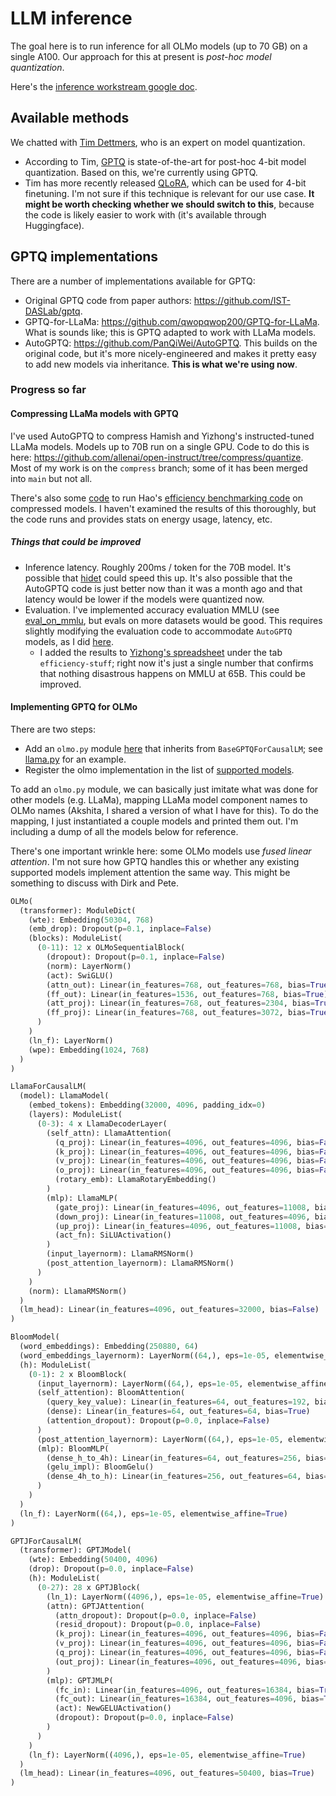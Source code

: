 # LLM inference

The goal here is to run inference for all OLMo models (up to 70 GB) on a single A100. Our approach for this at present is *post-hoc model quantization*.

Here's the [inference workstream google doc](https://docs.google.com/document/d/1DpCOsmTluGS0NDutgV7h_QNtiiVC8ocUEqEzqG76yfM/edit?usp=sharing).

## Available methods

We chatted with [Tim Dettmers](https://timdettmers.com/), who is an expert on model quantization.

- According to Tim, [GPTQ](https://arxiv.org/abs/2210.17323) is state-of-the-art for post-hoc 4-bit model quantization. Based on this, we're currently using GPTQ.
- Tim has more recently released [QLoRA](https://arxiv.org/abs/2305.14314), which can be used for 4-bit finetuning. I'm not sure if this technique is relevant for our use case. **It might be worth checking whether we should switch to this**, because the code is likely easier to work with (it's available through Huggingface).

## GPTQ implementations

There are a number of implementations available for GPTQ:

- Original GPTQ code from paper authors: <https://github.com/IST-DASLab/gptq>.
- GPTQ-for-LLaMa: <https://github.com/qwopqwop200/GPTQ-for-LLaMa>. What is sounds like; this is GPTQ adapted to work with LLaMa models.
- AutoGPTQ: <https://github.com/PanQiWei/AutoGPTQ>. This builds on the original code, but it's more nicely-engineered and makes it pretty easy to add new models via inheritance. **This is what we're using now**.

### Progress so far

#### Compressing LLaMa models with GPTQ

I've used AutoGPTQ to compress Hamish and Yizhong's instructed-tuned LLaMa models. Models up to 70B run on a single GPU. Code to do this is here: <https://github.com/allenai/open-instruct/tree/compress/quantize>. Most of my work is on the `compress` branch; some of it has been merged into `main` but not all.

There's also some [code](https://github.com/allenai/open-instruct/tree/compress/quantize/efficiency-benchmark) to run Hao's [efficiency benchmarking code](https://github.com/allenai/efficiency-benchmark) on compressed models. I haven't examined the results of this thoroughly, but the code runs and provides stats on energy usage, latency, etc.

##### Things that could be improved

- Inference latency. Roughly 200ms / token for the 70B model. It's possible that [hidet](https://pytorch.org/blog/introducing-hidet/) could speed this up. It's also possible that the AutoGPTQ code is just better now than it was a month ago and that latency would be lower if the models were quantized now.
- Evaluation. I've implemented accuracy evaluation MMLU (see [eval_on_mmlu](https://github.com/allenai/open-instruct/blob/compress/quantize/scripts/eval_on_mmlu.sh), but evals on more datasets would be good. This requires slightly modifying the evaluation code to accommodate `AutoGPTQ` models, as I did [here](https://github.com/allenai/open-instruct/blob/compress/eval/mmlu_eval/evaluate_hf_lm.py#LL114C18-L114C18).
  - I added the results to [Yizhong's spreadsheet](https://docs.google.com/spreadsheets/d/1jt_bkJXBmNN5ZmEFZg4NKsu8F9PtKpHWwG1WcqNb17E/edit?usp=sharing) under the tab `efficiency-stuff`; right now it's just a single number that confirms that nothing disastrous happens on MMLU at 65B. This could be improved.

#### Implementing GPTQ for OLMo

There are two steps:

- Add an `olmo.py` module [here](https://github.com/PanQiWei/AutoGPTQ/tree/main/auto_gptq/modeling) that inherits from `BaseGPTQForCausalLM`; see [llama.py](https://github.com/PanQiWei/AutoGPTQ/blob/main/auto_gptq/modeling/llama.py) for an example.
- Register the olmo implementation in the list of [supported models](https://github.com/PanQiWei/AutoGPTQ/blob/main/auto_gptq/modeling/_const.py#L10).

To add an `olmo.py` module, we can basically just imitate what was done for other models (e.g. LLaMa), mapping LLaMa model component names to OLMo names (Akshita, I shared a version of what I have for this). To do the mapping, I just instantiated a couple models and printed them out. I'm including a dump of all the models below for reference.

There's one important wrinkle here: some OLMo models use *fused linear attention*. I'm not sure how GPTQ handles this or whether any existing supported models implement attention the same way. This might be something to discuss with Dirk and Pete.

```python
OLMo(
  (transformer): ModuleDict(
    (wte): Embedding(50304, 768)
    (emb_drop): Dropout(p=0.1, inplace=False)
    (blocks): ModuleList(
      (0-11): 12 x OLMoSequentialBlock(
        (dropout): Dropout(p=0.1, inplace=False)
        (norm): LayerNorm()
        (act): SwiGLU()
        (attn_out): Linear(in_features=768, out_features=768, bias=True)
        (ff_out): Linear(in_features=1536, out_features=768, bias=True)
        (att_proj): Linear(in_features=768, out_features=2304, bias=True)
        (ff_proj): Linear(in_features=768, out_features=3072, bias=True)
      )
    )
    (ln_f): LayerNorm()
    (wpe): Embedding(1024, 768)
  )
)

LlamaForCausalLM(
  (model): LlamaModel(
    (embed_tokens): Embedding(32000, 4096, padding_idx=0)
    (layers): ModuleList(
      (0-3): 4 x LlamaDecoderLayer(
        (self_attn): LlamaAttention(
          (q_proj): Linear(in_features=4096, out_features=4096, bias=False)
          (k_proj): Linear(in_features=4096, out_features=4096, bias=False)
          (v_proj): Linear(in_features=4096, out_features=4096, bias=False)
          (o_proj): Linear(in_features=4096, out_features=4096, bias=False)
          (rotary_emb): LlamaRotaryEmbedding()
        )
        (mlp): LlamaMLP(
          (gate_proj): Linear(in_features=4096, out_features=11008, bias=False)
          (down_proj): Linear(in_features=11008, out_features=4096, bias=False)
          (up_proj): Linear(in_features=4096, out_features=11008, bias=False)
          (act_fn): SiLUActivation()
        )
        (input_layernorm): LlamaRMSNorm()
        (post_attention_layernorm): LlamaRMSNorm()
      )
    )
    (norm): LlamaRMSNorm()
  )
  (lm_head): Linear(in_features=4096, out_features=32000, bias=False)
)

BloomModel(
  (word_embeddings): Embedding(250880, 64)
  (word_embeddings_layernorm): LayerNorm((64,), eps=1e-05, elementwise_affine=True)
  (h): ModuleList(
    (0-1): 2 x BloomBlock(
      (input_layernorm): LayerNorm((64,), eps=1e-05, elementwise_affine=True)
      (self_attention): BloomAttention(
        (query_key_value): Linear(in_features=64, out_features=192, bias=True)
        (dense): Linear(in_features=64, out_features=64, bias=True)
        (attention_dropout): Dropout(p=0.0, inplace=False)
      )
      (post_attention_layernorm): LayerNorm((64,), eps=1e-05, elementwise_affine=True)
      (mlp): BloomMLP(
        (dense_h_to_4h): Linear(in_features=64, out_features=256, bias=True)
        (gelu_impl): BloomGelu()
        (dense_4h_to_h): Linear(in_features=256, out_features=64, bias=True)
      )
    )
  )
  (ln_f): LayerNorm((64,), eps=1e-05, elementwise_affine=True)
)

GPTJForCausalLM(
  (transformer): GPTJModel(
    (wte): Embedding(50400, 4096)
    (drop): Dropout(p=0.0, inplace=False)
    (h): ModuleList(
      (0-27): 28 x GPTJBlock(
        (ln_1): LayerNorm((4096,), eps=1e-05, elementwise_affine=True)
        (attn): GPTJAttention(
          (attn_dropout): Dropout(p=0.0, inplace=False)
          (resid_dropout): Dropout(p=0.0, inplace=False)
          (k_proj): Linear(in_features=4096, out_features=4096, bias=False)
          (v_proj): Linear(in_features=4096, out_features=4096, bias=False)
          (q_proj): Linear(in_features=4096, out_features=4096, bias=False)
          (out_proj): Linear(in_features=4096, out_features=4096, bias=False)
        )
        (mlp): GPTJMLP(
          (fc_in): Linear(in_features=4096, out_features=16384, bias=True)
          (fc_out): Linear(in_features=16384, out_features=4096, bias=True)
          (act): NewGELUActivation()
          (dropout): Dropout(p=0.0, inplace=False)
        )
      )
    )
    (ln_f): LayerNorm((4096,), eps=1e-05, elementwise_affine=True)
  )
  (lm_head): Linear(in_features=4096, out_features=50400, bias=True)
)
```
